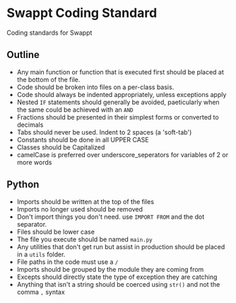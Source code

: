 # Swappt Coding Standard
Coding standards for Swappt

## Outline
* Any main function or function that is executed first should be placed at the bottom of the file.
* Code should be broken into files on a per-class basis.
* Code should always be indented appropriately, unless exceptions apply
* Nested `IF` statements should generally be avoided, paeticularly when the same could be achieved with an `AND`
* Fractions should be presented in their simplest forms or converted to decimals
* Tabs should never be used. Indent to 2 spaces (a 'soft-tab')
* Constants should be done in all UPPER CASE
* Classes should be Capitalized
* camelCase is preferred over underscore_seperators for variables of 2 or more words

## Python
* Imports should be written at the top of the files
* Imports no longer used should be removed
* Don't import things you don't need. use `IMPORT FROM` and the dot separator.
* Files should be lower case
* The file you execute should be named `main.py`
* Any utilities that don't get run but assist in production should be placed in a `utils` folder.
* File paths in the code must use a `/`
* Imports should be grouped by the module they are coming from
* Excepts should directly state the type of exception they are catching
* Anything that isn't a string should be coerced using `str()` and not the comma `,` syntax
